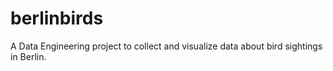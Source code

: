# berlinbirds


A Data Engineering project to collect and visualize data about bird sightings in Berlin.